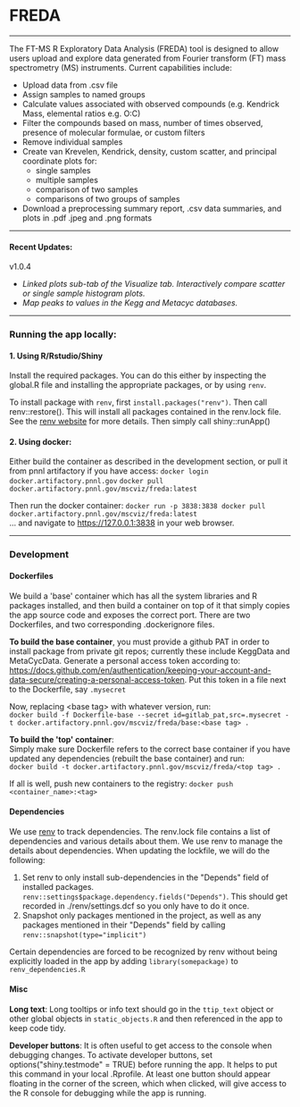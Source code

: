 # FREDA

***

The FT-MS R Exploratory Data Analysis (FREDA) tool is designed to allow users upload and explore data generated from Fourier transform (FT) mass spectrometry (MS) instruments. Current capabilities include:

* Upload data from .csv file  
* Assign samples to named groups
* Calculate values associated with observed compounds (e.g. Kendrick Mass, elemental ratios e.g. O:C)
* Filter the compounds based on mass, number of times observed, presence of molecular formulae, or custom filters
* Remove individual samples
* Create van Krevelen, Kendrick, density, custom scatter, and principal coordinate plots for:  
  * single samples
  * multiple samples
  * comparison of two samples
  * comparisons of two groups of samples
* Download a preprocessing summary report, .csv data summaries, and plots in .pdf .jpeg and .png formats

***

#### **Recent Updates:**
  v1.0.4
  * *Linked plots sub-tab of the Visualize tab.  Interactively compare scatter or single sample histogram plots.*
  * *Map peaks to values in the Kegg and Metacyc databases.*
  
***

### Running the app locally:

#### 1.  Using R/Rstudio/Shiny
Install the required packages.  You can do this either by inspecting the global.R file and installing the appropriate packages, or by using `renv`.

To install package with `renv`, first `install.packages("renv")`.  Then call renv::restore().  This will install all packages contained in the renv.lock file.  See the [renv website](https://rstudio.github.io/renv/articles/renv.html) for more details.
Then simply call shiny::runApp()

#### 2.  Using docker:

Either build the container as described in the development section, or pull it from pnnl artifactory if you have access:
`docker login docker.artifactory.pnnl.gov`
`docker pull docker.artifactory.pnnl.gov/mscviz/freda:latest`

Then run the docker container:  `docker run -p 3838:3838 docker pull docker.artifactory.pnnl.gov/mscviz/freda:latest`  
... and navigate to https://127.0.0.1:3838 in your web browser.

***

### **Development**

#### **Dockerfiles**

We build a 'base' container which has all the system libraries and R packages installed, and then build a container on top of it that simply copies the app source code and exposes the correct port.  There are two Dockerfiles, and two corresponding .dockerignore files.

**To build the base container**, you must provide a github PAT in order to install package from private git repos; currently these include KeggData and MetaCycData. Generate a personal access token according to:  https://docs.github.com/en/authentication/keeping-your-account-and-data-secure/creating-a-personal-access-token.  Put this token in a file next to the Dockerfile, say `.mysecret`  

Now, replacing &lt;base tag&gt; with whatever version, run:  
`docker build -f Dockerfile-base --secret id=gitlab_pat,src=.mysecret -t docker.artifactory.pnnl.gov/mscviz/freda/base:<base tag> .`

**To build the 'top' container**:  
Simply make sure Dockerfile refers to the correct base container if you have updated any dependencies (rebuilt the base container) and run:  
`docker build -t docker.artifactory.pnnl.gov/mscviz/freda/<top tag> .`

If all is well, push new containers to the registry:  `docker push <container_name>:<tag>`

#### **Dependencies**

We use [renv](https://rstudio.github.io/renv/articles/renv.html) to track dependencies.  The renv.lock file contains a list of dependencies and various details about them.  We use renv to manage the details about dependencies.  When updating the lockfile, we will do the following:

1.  Set renv to only install sub-dependencies in the "Depends" field of installed packages. `renv::settings$package.dependency.fields("Depends")`.  This should get recorded in ./renv/settings.dcf so you only have to do it once.
2.  Snapshot only packages mentioned in the project, as well as any packages mentioned in their "Depends" field by calling `renv::snapshot(type="implicit")`

Certain dependencies are forced to be recognized by renv without being explicitly loaded in the app by adding `library(somepackage)` to `renv_dependencies.R`

#### **Misc**

**Long text**:  Long tooltips or info text should go in the `ttip_text` object or other global objects in `static_objects.R` and then referenced in the app to keep code tidy.

**Developer buttons**:  It is often useful to get access to the console when debugging changes.  To activate developer buttons, set options("shiny.testmode" = TRUE) before running the app.  It helps to put this command in your local .Rprofile.  At least one button should appear floating in the corner of the screen, which when clicked, will give access to the R console for debugging while the app is running.
